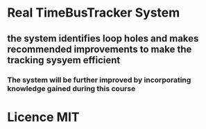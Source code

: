 # Real TimeBusTracker System
## the system identifies loop holes and makes recommended improvements to make the tracking sysyem efficient
### The system will be further improved by incorporating knowledge gained during this course 
# Licence  MIT 
